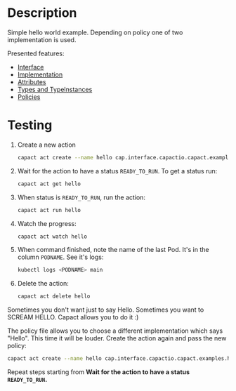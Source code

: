 # Description

Simple hello world example. Depending on policy one of two implementation is used.

Presented features:

- [Interface](https://github.com/capactio/capact/blob/main/ocf-spec/0.0.1/README.md#interface)
- [Implementation](https://github.com/capactio/capact/blob/main/ocf-spec/0.0.1/README.md#implementation)
- [Attributes](https://github.com/capactio/capact/blob/main/ocf-spec/0.0.1/README.md#attribute)
- [Types and TypeInstances](https://github.com/capactio/capact/blob/main/ocf-spec/0.0.1/README.md#type)
- [Policies](https://capact.io/docs/next/feature/policies/overview)

# Testing

1. Create a new action

   ```bash
   capact act create --name hello cap.interface.capactio.capact.examples.hello-type-instance.say
   ```

1. Wait for the action to have a status `READY_TO_RUN`. To get a status run:

   ```bash
   capact act get hello
   ```

1. When status is `READY_TO_RUN`, run the action:

   ```bash
   capact act run hello
   ```

1. Watch the progress:

   ```bash
   capact act watch hello
   ```

1. When command finished, note the name of the last Pod. It's in the column `PODNAME`. See it's logs:

   ```bash
   kubectl logs <PODNAME> main
   ```

1. Delete the action:

   ```bash
   capact act delete hello
   ```

Sometimes you don't want just to say Hello. Sometimes you want to SCREAM HELLO. Capact allows you to do it :)

The policy file allows you to choose a different implementation which says "Hello". This time it will be louder. Create the action again and pass the new policy:

```bash
capact act create --name hello cap.interface.capactio.capact.examples.hello-type-instance.say --action-policy-from-file ./policy.yaml
```

Repeat steps starting from **Wait for the action to have a status `READY_TO_RUN`.**
